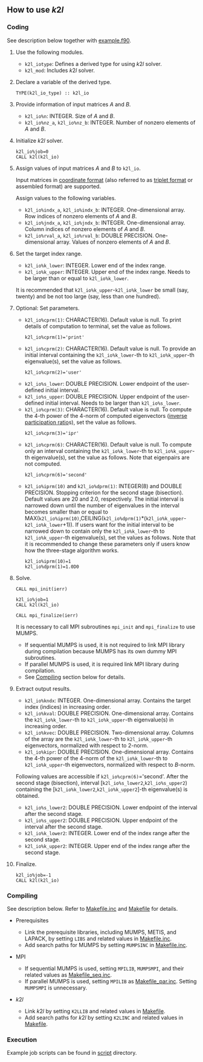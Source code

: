 ## How to use *k*2*l*

### Coding

See description below together with [example.f90](/example/example.f90).

1. Use the following modules.

    * `k2l_iotype`: Defines a derived type for using *k*2*l* solver.
    * `k2l_mod`: Includes *k*2*l* solver.

2. Declare a variable of the derived type. 
    ```
    TYPE(k2l_io_type) :: k2l_io
    ```

3. Provide information of input matrices *A* and *B*.

    * `k2l_io%n`: INTEGER. Size of *A* and *B*.
    * `k2l_io%nz_a`, `k2l_io%nz_b`: INTEGER. Number of nonzero elements of *A* and *B*.

4. Initialize *k*2*l* solver.
    ```
    k2l_io%job=0
    CALL k2l(k2l_io)
    ```

5. Assign values of input matrices *A* and *B* to `k2l_io`.

    Input matrices in [coordinate format](https://math.nist.gov/MatrixMarket/formats.html) (also referred to as [triplet format](https://people.sc.fsu.edu/~jburkardt/data/st/st.html) or assembled format) are supported.

    Assign values to the following variables.

    * `k2l_io%indx_a`, `k2l_io%indx_b`: INTEGER. One-dimensional array. Row indices of nonzero elements of *A* and *B*.
    * `k2l_io%jndx_a`, `k2l_io%jndx_b`: INTEGER. One-dimensional array. Column indices of nonzero elements of *A* and *B*.
    * `k2l_io%rval_a`, `k2l_io%rval_b`: DOUBLE PRECISION. One-dimensional array. Values of nonzero elements of *A* and *B*.

6. Set the target index range.

    * `k2l_io%k_lower`: INTEGER. Lower end of the index range.
    * `k2l_io%k_upper`: INTEGER. Upper end of the index range. Needs to be larger than or equal to `k2l_io%k_lower`.

    It is recommended that `k2l_io%k_upper`-`k2l_io%k_lower` be small (say, twenty) and be not too large (say, less than one hundred).

7. Optional: Set parameters.

    * `k2l_io%cprm(1)`: CHARACTER(16). Default value is null. To print details of computation to terminal, set the value as follows.
        ```
        k2l_io%cprm(1)='print'
        ```
    * `k2l_io%cprm(2)`: CHARACTER(16). Default value is null. To provide an initial interval containing the `k2l_io%k_lower`-th to `k2l_io%k_upper`-th eigenvalue(s), set the value as follows.
        ```
        k2l_io%cprm(2)='user'
        ```
    * `k2l_io%s_lower`: DOUBLE PRECISION. Lower endpoint of the user-defined initial interval. 
    * `k2l_io%s_upper`: DOUBLE PRECISION. Upper endpoint of the user-defined initial interval. Needs to be larger than `k2l_io%s_lower`.
    * `k2l_io%cprm(3)`: CHARACTER(16). Default value is null. To compute the 4-th power of the 4-norm of computed eigenvectors ([inverse participation ratio](https://en.wikipedia.org/wiki/Purity_(quantum_mechanics)#Inverse_Participation_Ratio_(IPR))s), set the value as follows.
        ```
        k2l_io%cprm(3)='ipr'
        ```
    * `k2l_io%cprm(6)`: CHARACTER(16). Default value is null. To compute only an interval containing the `k2l_io%k_lower`-th to `k2l_io%k_upper`-th eigenvalue(s), set the value as follows. Note that eigenpairs are not computed.
        ```
        k2l_io%cprm(6)='second'
        ```
    * `k2l_io%iprm(10)` and `k2l_io%dprm(1)`: INTEGER(8) and DOUBLE PRECISION. Stopping criterion for the second stage (bisection). Default values are 20 and 2.0, respectively. The initial interval is narrowed down until the number of eigenvalues in the interval becomes smaller than or equal to MAX(`k2l_io%iprm(10)`,CEILING(`k2l_io%dprm(1)`*(`k2l_io%k_upper`-`k2l_io%k_lower`+1)). If users want for the initial interval to be narrowed down to contain only the `k2l_io%k_lower`-th to `k2l_io%k_upper`-th eigenvalue(s), set the values as follows. Note that it is recommended to change these parameters only if users know how the three-stage algorithm works.
        ```
        k2l_io%iprm(10)=1
        k2l_io%dprm(1)=1.0D0
        ```

8. Solve.
    ```
    CALL mpi_init(ierr)

    k2l_io%job=1
    CALL k2l(k2l_io)

    CALL mpi_finalize(ierr)
    ```

    It is necessary to call MPI subroutines `mpi_init` and `mpi_finalize` to use MUMPS.

    * If sequential MUMPS is used, it is not required to link MPI library during compilation because MUMPS has its own dummy MPI subroutines. 
    * If parallel MUMPS is used, it is required link MPI library during compilation.
    * See [Compiling](#compiling) section below for details.

9. Extract output results.

    * `k2l_io%kndx`: INTEGER. One-dimensional array. Contains the target index (indices) in increasing order.
    * `k2l_io%kval`: DOUBLE PRECISION. One-dimensional array. Contains the `k2l_io%k_lower`-th to `k2l_io%k_upper`-th eigenvalue(s) in increasing order.
    * `k2l_io%kvec`: DOUBLE PRECISION. Two-dimensional array. Columns of the array are the `k2l_io%k_lower`-th to `k2l_io%k_upper`-th eigenvectors, normalized with respect to 2-norm.
    * `k2l_io%kipr`: DOUBLE PRECISION. One-dimensional array. Contains the 4-th power of the 4-norm of the `k2l_io%k_lower`-th to `k2l_io%k_upper`-th eigenvectors, normalized with respect to *B*-norm.

    Following values are accessible if `k2l_io%cprm(6)`='second'. After the second stage (bisection), interval [`k2l_io%s_lower2`,`k2l_io%s_upper2`) containing the [`k2l_io%k_lower2`,`k2l_io%k_upper2`]-th eigenvalue(s) is obtained.

    * `k2l_io%s_lower2`: DOUBLE PRECISION. Lower endpoint of the interval after the second stage. 
    * `k2l_io%s_upper2`: DOUBLE PRECISION. Upper endpoint of the interval after the second stage.
    * `k2l_io%k_lower2`: INTEGER. Lower end of the index range after the second stage.
    * `k2l_io%k_upper2`: INTEGER. Upper end of the index range after the second stage.

10. Finalize.
    ```
    k2l_io%job=-1
    CALL k2l(k2l_io)
    ```

### Compiling

See description below. Refer to [Makefile.inc](/Makefile.inc) and [Makefile](/example/Makefile) for details.

* Prerequisites

    * Link the prerequisite libraries, including MUMPS, METIS, and LAPACK, by setting `LIBS` and related values in [Makefile.inc](/Makefile.inc).
    * Add search paths for MUMPS by setting `MUMPSINC` in [Makefile.inc](/Makefile.inc).

* MPI    

    * If sequential MUMPS is used, setting `MPILIB`, `MUMPSMPI`, and their related values as [Makefile_seq.inc](/Makefile_seq.inc).
    * If parallel MUMPS is used, setting `MPILIB` as [Makefile_par.inc](/Makefile_par.inc). Setting `MUMPSMPI` is unnecessary.

* *k*2*l*

    * Link *k*2*l* by setting `K2LLIB` and related values in [Makefile](/example/Makefile).
    * Add search paths for *k*2*l* by setting `K2LINC` and related values in [Makefile](/example/Makefile).

### Execution

Example job scripts can be found in [script](/example/script) directory.
